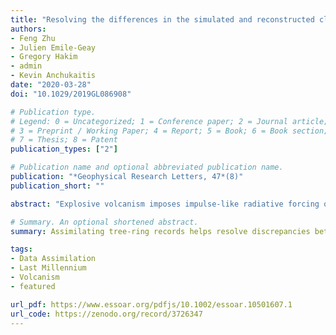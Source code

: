 ```yaml
---
title: "Resolving the differences in the simulated and reconstructed climate response to volcanism over the last millennium"
authors:
- Feng Zhu
- Julien Emile-Geay
- Gregory Hakim
- admin
- Kevin Anchukaitis
date: "2020-03-28"
doi: "10.1029/2019GL086908"

# Publication type.
# Legend: 0 = Uncategorized; 1 = Conference paper; 2 = Journal article;
# 3 = Preprint / Working Paper; 4 = Report; 5 = Book; 6 = Book section;
# 7 = Thesis; 8 = Patent
publication_types: ["2"]

# Publication name and optional abbreviated publication name.
publication: "*Geophysical Research Letters, 47*(8)"
publication_short: ""

abstract: "Explosive volcanism imposes impulse‐like radiative forcing on the climate system, providing a natural experiment to study the climate response to perturbation. Previous studies have identified disagreements between paleoclimate reconstructions and climate model simulations with respect to the magnitude and recovery from volcanic cooling, questioning the fidelity of climate model simulations, reconstructions, or both. Using the paleoenvironmental data assimilation framework of the Last Millennium Reanalysis, this study investigates the causes of the disagreements, using both real and simulated data. We demonstrate that discrepancies since 1600 CE can be largely resolved by assimilating tree‐ring density records only, targeting growing season temperature instead of annual temperature, and performing the comparison at proxy locales. Simulations of eruptions earlier in the last millennium may also reflect uncertainties in forcing and modeled aerosol microphysics."

# Summary. An optional shortened abstract.
summary: Assimilating tree-ring records helps resolve discrepancies between simulated and reconstructed climate reponse to volcanism.

tags:
- Data Assimilation
- Last Millennium
- Volcanism
- featured

url_pdf: https://www.essoar.org/pdfjs/10.1002/essoar.10501607.1
url_code: https://zenodo.org/record/3726347
---
```


